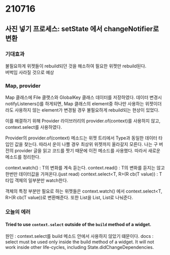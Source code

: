 # 210716
## 사진 넣기 프로세스: setState 에서 changeNotifier로 변환
### 기대효과
불필요하게 위젯들이 rebuild되던 것을 해소하여 필요한 위젯만 rebuild된다.   
버벅임 사라질 것으로 예상

### Map, provider
Map 클래스에 File 클랫스와 GlobalKey<ExtendedImageEditorState> 클래스 데이터를 저장하였다.
  데이터 변경시 notifyListeners()를 하게되면, Map 클래스의 element중 하나만 사용하는 위젯이더라도
  사용하지 않는 element가 변경될 경우 불필요하게 rebuild되는 현상이 있었다.
  
  이를 해결하기 위해 Provider 라이브러리의 provider.of(context)를 사용하지 않고, context.select를 사용하였다.
  
  Provider의 provider.of<Type>(context) 메소드는 위젯 트리에서 Type과 동일한 데이터 타입인 값을 찾는다.
  따라서 운이 나쁠 경우 최상위 위젯까지 올라갈지 모른다. 나는 구 버전의 provider 글을 읽고 코드를 짯기 때문에
  이전 메소드를 사용했다. 따라서 새로운 메소드를 정리한다.
  
  context.watch<T>() : T의 변화를 계속 듣는다.
  context.read<T>() : T의 변화를 듣지는 않고 한번만 데이터값을 가져온다.(just read)
  context.select<T, R>(R cb(T value)) : T 타입 객체의 일부분만 watch한다.
  
  객체의 특정 부분만 필요로 하는 위젯들은 context.watch<T>() 에서 context.select<T, R>(R cb(T value))로 변환해준다.
  또한 List<Map>을 List<T1>, List<T2>로 나눠준다.
  
  
### 오늘의 에러
  #### Tried to use `context.select` outside of the `build` method of a widget.
  원인 : context.select를 build 메소드 안에서 사용하지 않았기 떄문이다.
  docs : select must be used only inside the build method of a widget.
  It will not work inside other life-cycles, including State.didChangeDependencies.
  
